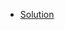 
* [Solution](https://goggle.github.io/Coursera_HTML-CSS-Javascript-for-Web-Developers/module5_solution/)
